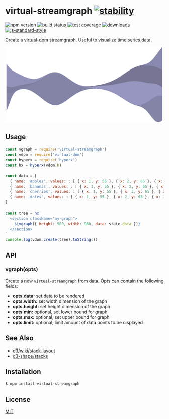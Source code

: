 # virtual-streamgraph [![stability][0]][1]
[![npm version][2]][3] [![build status][4]][5] [![test coverage][6]][7]
[![downloads][8]][9] [![js-standard-style][10]][11]

Create a [virtual-dom][14] [streamgraph][12]. Useful to visualize
[time series data][13].

![example](./example/example.png)

## Usage
```js
const vgraph = require('virtual-streamgraph')
const vdom = require('virtual-dom')
const hyperx = require('hyperx')
const hx = hyperx(vdom.h)

const data = [
  { name: 'apples', values: : [ { x: 1, y: 55 }, { x: 2, y: 65 }, { x: 3, y: 67 }] },
  { name: 'bananas', values: : [ { x: 1, y: 55 }, { x: 2, y: 65 }, { x: 3, y: 67 }] },
  { name: 'cherries', values: : [ { x: 1, y: 55 }, { x: 2, y: 65 }, { x: 3, y: 67 }] },
  { name: 'dates', values: : [ { x: 1, y: 55 }, { x: 2, y: 65 }, { x: 3, y: 67 }] }
]

const tree = hx`
  <section className="my-graph">
    ${vgraph({ height: 500, width: 960, data: state.data })}
  </section>
`
console.log(vdom.create(tree).toString())
```

## API
### vgraph(opts)
Create a new `virtual-streamgraph` from data. Opts can contain the following
fields:
- __opts.data:__ set data to be rendered
- __opts.width:__ set width dimension of the graph
- __opts.height:__ set height dimension of the graph
- __opts.min:__ optional, set lower bound for graph
- __opts.max:__ optional, set upper bound for graph
- __opts.limit:__ optional, limit amount of data points to be displayed

## See Also
- [d3/wiki/stack-layout](https://github.com/mbostock/d3/wiki/Stack-Layout)
- [d3-shape/stacks](https://github.com/d3/d3-shape#stackOffsetWiggle)

## Installation
```sh
$ npm install virtual-streamgraph
```

## License
[MIT](https://tldrlegal.com/license/mit-license)

[0]: https://img.shields.io/badge/stability-experimental-orange.svg?style=flat-square
[1]: https://nodejs.org/api/documentation.html#documentation_stability_index
[2]: https://img.shields.io/npm/v/virtual-streamgraph.svg?style=flat-square
[3]: https://npmjs.org/package/virtual-streamgraph
[4]: https://img.shields.io/travis/yoshuawuyts/virtual-streamgraph/master.svg?style=flat-square
[5]: https://travis-ci.org/yoshuawuyts/virtual-streamgraph
[6]: https://img.shields.io/codecov/c/github/yoshuawuyts/virtual-streamgraph/master.svg?style=flat-square
[7]: https://codecov.io/github/yoshuawuyts/virtual-streamgraph
[8]: http://img.shields.io/npm/dm/virtual-streamgraph.svg?style=flat-square
[9]: https://npmjs.org/package/virtual-streamgraph
[10]: https://img.shields.io/badge/code%20style-standard-brightgreen.svg?style=flat-square
[11]: https://github.com/feross/standard
[12]: http://www.visualisingdata.com/2010/08/making-sense-of-streamgraphs/
[13]: https://en.wikipedia.org/wiki/Time_series
[14]: https://github.com/Matt-Esch/virtual-dom
